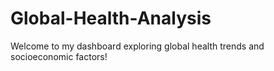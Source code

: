 # Global-Health-Analysis
Welcome to my dashboard exploring global health trends and socioeconomic factors!
